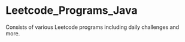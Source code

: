 # Leetcode_Programs_Java
Consists of various Leetcode programs including daily challenges and more. 
